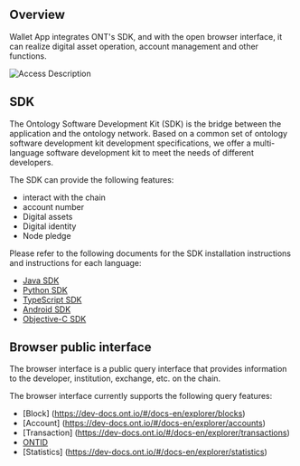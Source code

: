 ## Overview
Wallet App integrates ONT's SDK, and with the open browser interface, it can realize digital asset operation, account management and other functions.

![Access Description](https://raw.githubusercontent.com/ontio/documentation/master/dev-website-docs/assets/integration/sdk_en.png)

## SDK
The Ontology Software Development Kit (SDK) is the bridge between the application and the ontology network. Based on a common set of ontology software development kit development specifications, we offer a multi-language software development kit to meet the needs of different developers.

The SDK can provide the following features:
- interact with the chain
-  account number
- Digital assets
- Digital identity
- Node pledge

Please refer to the following documents for the SDK installation instructions and instructions for each language:

- [Java SDK](https://dev-docs.ont.io/#/docs-en/SDKs/java-sdk)
- [Python SDK](https://dev-docs.ont.io/#/docs-en/SDKs/python-sdk)
- [TypeScript SDK](https://dev-docs.ont.io/#/docs-en/SDKs/ts-sdk)
- [Android SDK](https://dev-docs.ont.io/#/docs-en/SDKs/ontology_wallet_dev_android_en)
- [Objective-C SDK](https://dev-docs.ont.io/#/docs-en/SDKs/ontology_wallet_dev_ts_sdk_en)

## Browser public interface

The browser interface is a public query interface that provides information to the developer, institution, exchange, etc. on the chain.

The browser interface currently supports the following query features:
- [Block] (https://dev-docs.ont.io/#/docs-en/explorer/blocks)
- [Account] (https://dev-docs.ont.io/#/docs-en/explorer/accounts)
- [Transaction] (https://dev-docs.ont.io/#/docs-en/explorer/transactions)
- [ONTID](https://dev-docs.ont.io/#/docs-en/explorer/ontid)
- [Statistics] (https://dev-docs.ont.io/#/docs-en/explorer/statistics)